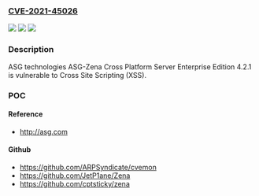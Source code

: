 ### [CVE-2021-45026](https://cve.mitre.org/cgi-bin/cvename.cgi?name=CVE-2021-45026)
![](https://img.shields.io/static/v1?label=Product&message=n%2Fa&color=blue)
![](https://img.shields.io/static/v1?label=Version&message=n%2Fa&color=blue)
![](https://img.shields.io/static/v1?label=Vulnerability&message=n%2Fa&color=brighgreen)

### Description

ASG technologies ASG-Zena Cross Platform Server Enterprise Edition 4.2.1 is vulnerable to Cross Site Scripting (XSS).

### POC

#### Reference
- http://asg.com

#### Github
- https://github.com/ARPSyndicate/cvemon
- https://github.com/JetP1ane/Zena
- https://github.com/cptsticky/zena

